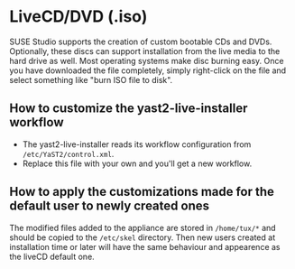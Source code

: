 # LiveCD/DVD (.iso)

SUSE Studio supports the creation of custom bootable CDs and DVDs.
Optionally, these discs can support installation from the live media to
the hard drive as well.  Most operating systems make disc burning easy.
Once you have downloaded the file completely, simply right-click on the
file and select something like "burn ISO file to disk".


## How to customize the yast2-live-installer workflow

* The yast2-live-installer reads its workflow configuration from
  `/etc/YaST2/control.xml`.
* Replace this file with your own and you'll get a new workflow.


## How to apply the customizations made for the default user to newly created ones

The modified files added to the appliance are stored in
`/home/tux/*` and should be copied to the `/etc/skel` directory. Then new
users created at installation time or later will have the same behaviour
and appearence as the liveCD default one.
